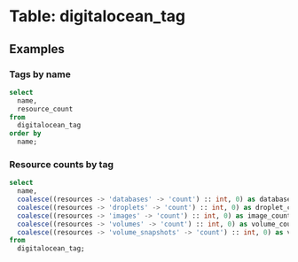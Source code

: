 # Table: digitalocean_tag


## Examples

### Tags by name

```sql
select
  name,
  resource_count
from
  digitalocean_tag
order by
  name;
```

### Resource counts by tag

```sql
select
  name,
  coalesce((resources -> 'databases' -> 'count') :: int, 0) as database_count,
  coalesce((resources -> 'droplets' -> 'count') :: int, 0) as droplet_count,
  coalesce((resources -> 'images' -> 'count') :: int, 0) as image_count,
  coalesce((resources -> 'volumes' -> 'count') :: int, 0) as volume_count,
  coalesce((resources -> 'volume_snapshots' -> 'count') :: int, 0) as volume_snapshot_count
from
  digitalocean_tag;
```
